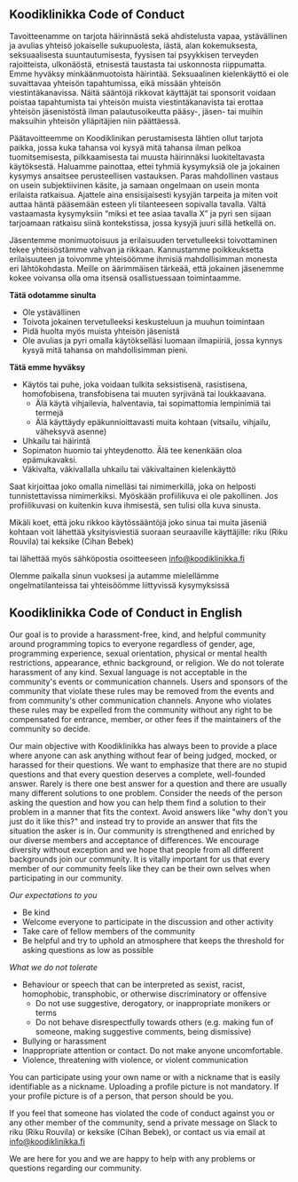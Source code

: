## Koodiklinikka Code of Conduct

Tavoitteenamme on tarjota häirinnästä sekä ahdistelusta vapaa, ystävällinen ja avulias yhteisö jokaiselle sukupuolesta, iästä, alan kokemuksesta, seksuaalisesta suuntautumisesta, fyysisen tai psyykkisen terveyden rajoitteista, ulkonäöstä, etnisestä taustasta tai uskonnosta riippumatta. Emme hyväksy minkäänmuotoista häirintää. Seksuaalinen kielenkäyttö ei ole suvaittavaa yhteisön tapahtumissa, eikä missään yhteisön viestintäkanavissa. Näitä sääntöjä rikkovat käyttäjät tai sponsorit voidaan poistaa tapahtumista tai yhteisön muista viestintäkanavista tai erottaa yhteisön jäsenistöstä ilman palautusoikeutta pääsy-, jäsen- tai muihin maksuihin yhteisön ylläpitäjien niin päättäessä. 

Päätavoitteemme on Koodiklinikan perustamisesta lähtien ollut tarjota paikka, jossa kuka tahansa voi kysyä mitä tahansa ilman pelkoa tuomitsemisesta, pilkkaamisesta tai muusta häirinnäksi luokiteltavasta käytöksestä. Haluamme painottaa, ettei tyhmiä kysymyksiä ole ja jokainen kysymys ansaitsee perusteellisen vastauksen. Paras mahdollinen vastaus on usein subjektiivinen käsite, ja samaan ongelmaan on usein monta erilaista ratkaisua. Ajattele aina ensisijaisesti kysyjän tarpeita ja miten voit auttaa häntä pääsemään esteen yli tilanteeseen sopivalla tavalla. Vältä vastaamasta kysymyksiin “miksi et tee asiaa tavalla X” ja pyri sen sijaan tarjoamaan ratkaisu siinä kontekstissa, jossa kysyjä juuri sillä hetkellä on. 

Jäsentemme monimuotoisuus ja erilaisuuden tervetulleeksi toivottaminen tekee yhteisöstämme vahvan ja rikkaan. Kannustamme poikkeuksetta erilaisuuteen ja toivomme yhteisöömme ihmisiä mahdollisimman monesta eri lähtökohdasta. Meille on äärimmäisen tärkeää, että jokainen jäsenemme kokee voivansa olla oma itsensä osallistuessaan toimintaamme.

**Tätä odotamme sinulta**
- Ole ystävällinen
- Toivota jokainen tervetulleeksi keskusteluun ja muuhun toimintaan
- Pidä huolta myös muista yhteisön jäsenistä
- Ole avulias ja pyri omalla käytökselläsi luomaan ilmapiiriä, jossa kynnys kysyä mitä tahansa on mahdollisimman pieni. 

**Tätä emme hyväksy**
  - Käytös tai puhe, joka voidaan tulkita seksistisenä, rasistisena, homofobisena, transfobisena tai muuten syrjivänä tai loukkaavana.
    - Älä käytä vihjailevia, halventavia, tai sopimattomia lempinimiä tai termejä
    - Älä käyttäydy epäkunnioittavasti muita kohtaan (vitsailu, vihjailu, väheksyvä asenne)
  - Uhkailu tai häirintä
  - Sopimaton huomio tai yhteydenotto. Älä tee kenenkään oloa epämukavaksi.
  - Väkivalta, väkivallalla uhkailu tai väkivaltainen kielenkäyttö

Saat kirjoittaa joko omalla nimelläsi tai nimimerkillä, joka on helposti tunnistettavissa nimimerkiksi. Myöskään profiilikuva ei ole pakollinen. Jos profiilikuvasi on kuitenkin kuva ihmisestä, sen tulisi olla kuva sinusta.

Mikäli koet, että joku rikkoo käytössääntöjä joko sinua tai muita jäseniä kohtaan voit lähettää yksityisviestiä suoraan seuraaville käyttäjille:
riku (Riku Rouvila) tai keksike (Cihan Bebek)

tai lähettää myös sähköpostia osoitteeseen info@koodiklinikka.fi

Olemme paikalla sinun vuoksesi ja autamme mielellämme ongelmatilanteissa tai yhteisöömme liittyvissä kysymyksissä

## Koodiklinikka Code of Conduct in English

Our goal is to provide a harassment-free, kind, and helpful community around
programming topics to everyone regardless of gender, age, programming
experience, sexual orientation, physical or mental health restrictions,
appearance, ethnic background, or religion. We do not tolerate harassment of
any kind. Sexual language is not acceptable in the community's events or
communication channels. Users and sponsors of the community that violate these
rules may be removed from the events and from community's other communication
channels. Anyone who violates these rules may be expelled from the community
without any right to be compensated for entrance, member, or other fees if the
maintainers of the community so decide.

Our main objective with Koodiklinikka has always been to provide a place where
anyone can ask anything without fear of being judged, mocked, or harassed for
their questions. We want to emphasize that there are no stupid questions and
that every question deserves a complete, well-founded answer. Rarely is there
one best answer for a question and there are usually many different solutions
to one problem. Consider the needs of the person asking the question and how
you can help them find a solution to their problem in a manner that fits the
context. Avoid answers like "why don't you just do it like this?" and instead
try to provide an answer that fits the situation the asker is in.  Our
community is strengthened and enriched by our diverse members and acceptance
of differences. We encourage diversity without exception and we hope that
people from all different backgrounds join our community. It is vitally
important for us that every member of our community feels like they can be
their own selves when participating in our community.

*Our expectations to you*
- Be kind
- Welcome everyone to participate in the discussion and other activity
- Take care of fellow members of the community
- Be helpful and try to uphold an atmosphere that keeps the threshold for
  asking questions as low as possible

*What we do not tolerate*
- Behaviour or speech that can be interpreted as sexist, racist, homophobic,
  transphobic, or otherwise discriminatory or offensive
  - Do not use suggestive, derogatory, or inappropriate monikers or terms
  - Do not behave disrespectfully towards others (e.g. making fun of someone,
    making suggestive comments, being dismissive)
- Bullying or harassment
- Inappropriate attention or contact. Do not make anyone uncomfortable.
- Violence, threatening with violence, or violent communication

You can participate using your own name or with a nickname that is easily
identifiable as a nickname. Uploading a profile picture is not mandatory. If
your profile picture is of a person, that person should be you.

If you feel that someone has violated the code of conduct against you or any
other member of the community, send a private message on Slack to riku (Riku
Rouvila) or keksike (Cihan Bebek), or contact us via email at
info@koodiklinikka.fi

We are here for you and we are happy to help with any
problems or questions regarding our community.

